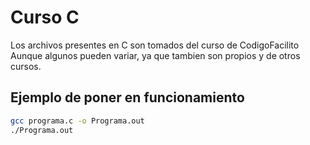 # Curso C
Los archivos presentes en C son tomados del curso de CodigoFacilito  
Aunque algunos pueden variar, ya que tambien son propios y de otros cursos.

## Ejemplo de poner en funcionamiento
```bash
gcc programa.c -o Programa.out
./Programa.out
```
